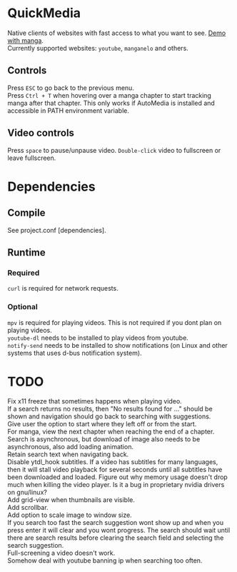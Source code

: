# QuickMedia
Native clients of websites with fast access to what you want to see. [Demo with manga](https://beta.lbry.tv/quickmedia_manga-2019-08-05_21.20.46/7).\
Currently supported websites: `youtube`, `manganelo` and others.
## Controls
Press `ESC` to go back to the previous menu.\
Press `Ctrl + T` when hovering over a manga chapter to start tracking manga after that chapter. This only works if AutoMedia is installed and
accessible in PATH environment variable.
## Video controls
Press `space` to pause/unpause video. `Double-click` video to fullscreen or leave fullscreen.
# Dependencies
## Compile
See project.conf \[dependencies].
## Runtime
### Required
`curl` is required for network requests.
### Optional
`mpv` is required for playing videos. This is not required if you dont plan on playing videos.\
`youtube-dl` needs to be installed to play videos from youtube.\
`notify-send` needs to be installed to show notifications (on Linux and other systems that uses d-bus notification system).
# TODO
Fix x11 freeze that sometimes happens when playing video.\
If a search returns no results, then "No results found for ..." should be shown and navigation should go back to searching with suggestions.\
Give user the option to start where they left off or from the start.\
For manga, view the next chapter when reaching the end of a chapter.\
Search is asynchronous, but download of image also needs to be asynchronous, also add loading animation.\
Retain search text when navigating back.\
Disable ytdl_hook subtitles. If a video has subtitles for many languages, then it will stall video playback for several seconds
until all subtitles have been downloaded and loaded.
Figure out why memory usage doesn't drop much when killing the video player. Is it a bug in proprietary nvidia drivers on gnu/linux?\
Add grid-view when thumbnails are visible.\
Add scrollbar.\
Add option to scale image to window size.\
If you search too fast the search suggestion wont show up and when you press enter it will clear and you wont progress.
The search should wait until there are search results before clearing the search field and selecting the search suggestion.\
Full-screening a video doesn't work.\
Somehow deal with youtube banning ip when searching too often.